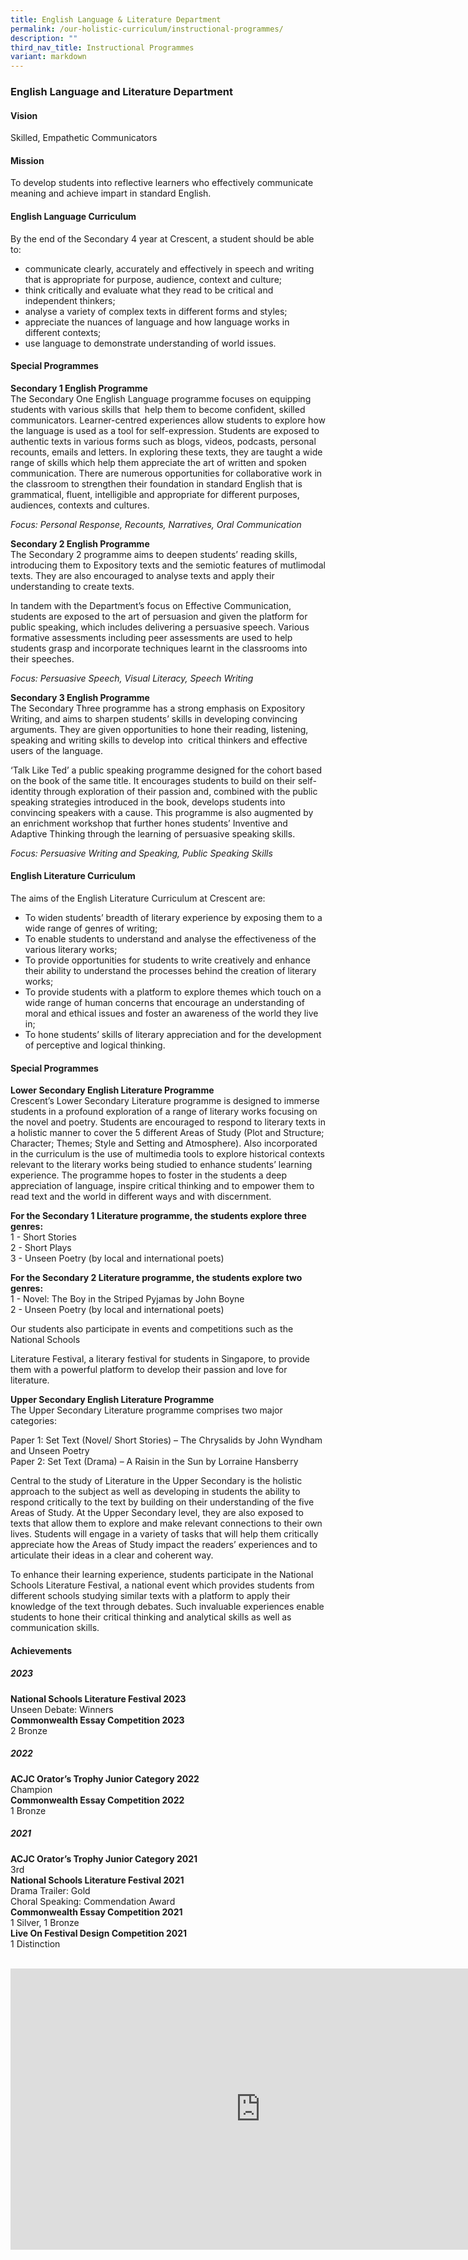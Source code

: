 ```yaml
---
title: English Language & Literature Department
permalink: /our-holistic-curriculum/instructional-programmes/
description: ""
third_nav_title: Instructional Programmes
variant: markdown
---
```

### **English Language and Literature Department**
#### **Vision**
Skilled, Empathetic Communicators

#### **Mission**
To develop students into reflective learners who effectively communicate meaning and achieve impart in standard English.

#### **English Language Curriculum**
By the end of the Secondary 4 year at Crescent, a student should be able to:
*   communicate clearly, accurately and effectively in speech and writing that is appropriate for purpose, audience, context and culture;
*   think critically and evaluate what they read to be critical and independent thinkers;
*   analyse a variety of complex texts in different forms and styles;
*   appreciate the nuances of language and how language works in different contexts;
*   use language to demonstrate understanding of world issues.

#### **Special Programmes**
**Secondary 1 English Programme**<br>
The Secondary One English Language programme focuses on equipping students with various skills that&nbsp; help them to become confident, skilled communicators. Learner-centred experiences allow students to explore how the language is used as a tool for self-expression. Students are exposed to authentic texts in various forms such as blogs, videos, podcasts, personal recounts, emails and letters. In exploring these texts, they are taught a wide range of skills which help them appreciate the art of written and spoken communication. There are numerous opportunities for collaborative work in the classroom to strengthen their foundation in standard English that is grammatical, fluent, intelligible and appropriate for different purposes, audiences, contexts and cultures.

*Focus: Personal Response, Recounts, Narratives, Oral Communication*

**Secondary 2 English Programme**<br>
The Secondary 2 programme aims to deepen students’ reading skills, introducing them to Expository texts and the semiotic features of mutlimodal texts. They are also encouraged to analyse texts and apply their understanding to create texts. &nbsp;

In tandem with the Department’s focus on Effective Communication, students are exposed to the art of persuasion and given the platform for public speaking, which includes delivering a persuasive speech. Various formative assessments including peer assessments are used to help students grasp and incorporate techniques learnt in the classrooms into their speeches.

*Focus: Persuasive Speech, Visual Literacy, Speech Writing*

**Secondary 3 English Programme**<br>
The Secondary Three programme has a strong emphasis on Expository Writing, and aims to sharpen students’ skills in developing convincing arguments. They are given opportunities to hone their reading, listening, speaking and writing skills to develop into &nbsp;critical thinkers and effective users of the language.

‘Talk Like Ted’ a public speaking programme designed for the cohort based on the book of the same title. It encourages students to build on their self-identity through exploration of their passion and, combined with the public speaking strategies introduced in the book, develops students into convincing speakers with a cause. This programme is also augmented by an enrichment workshop that further hones students’ Inventive and Adaptive Thinking through the learning of persuasive speaking skills.&nbsp; &nbsp;&nbsp;&nbsp;

*Focus: Persuasive Writing and Speaking, Public Speaking Skills*


#### **English Literature Curriculum**
The aims of the English Literature Curriculum at Crescent are:
*   To widen students’ breadth of literary experience by exposing them to a wide range of genres of writing;
*   To enable students to understand and analyse the effectiveness of the various literary works;&nbsp;
*   To provide opportunities for students to write creatively and enhance their ability to understand the processes behind the creation of literary works;
*   To provide students with a platform to explore themes which touch on a wide range of human concerns that encourage an understanding of moral and ethical issues and foster an awareness of the world they live in;
*   To hone students’ skills of literary appreciation and for the development of perceptive and logical thinking.

#### **Special Programmes**

**Lower Secondary English Literature Programme**<br>
Crescent’s Lower Secondary Literature programme is designed to immerse students in a profound exploration of a range of literary works focusing on the novel and poetry. Students are encouraged to respond to literary texts in a holistic manner to cover the 5 different Areas of Study (Plot and Structure; Character; Themes; Style and Setting and Atmosphere). Also incorporated in the curriculum is the use of multimedia tools to explore historical contexts relevant to the literary works being studied to enhance students’ learning experience. The programme hopes to foster in the students a deep appreciation of language, inspire critical thinking and to empower them to read text and the world in different ways and with discernment.

**For the Secondary 1 Literature programme, the students explore three genres:**<br>
1 - Short Stories<br>
2 - Short Plays<br>
3 - Unseen Poetry (by local and international poets)<br>

**For the Secondary 2 Literature programme, the students explore two genres:**<br>
1 - Novel: The Boy in the Striped Pyjamas by John Boyne<br>
2 - Unseen Poetry (by local and international poets)<br>

Our students also participate in events and competitions such as the National Schools

Literature Festival, a literary festival for students in Singapore, to provide them with a powerful platform to develop their passion and love for literature.

**Upper Secondary English Literature Programme**<br>
The Upper Secondary Literature programme comprises two major categories:  
  
Paper 1: Set Text (Novel/ Short Stories) – The Chrysalids by John Wyndham and Unseen Poetry  
Paper 2: Set Text (Drama) – A Raisin in the Sun by Lorraine Hansberry

Central to the study of Literature in the Upper Secondary is the holistic approach to the subject as well as developing in students the ability to respond critically to the text by building on their understanding of the five Areas of Study. At the Upper Secondary level, they are also exposed to texts that allow them to explore and make relevant connections to their own lives. Students will engage in a variety of tasks that will help them critically appreciate how the Areas of Study impact the readers’ experiences and to articulate their ideas in a clear and coherent way.

To enhance their learning experience, students participate in the National Schools Literature Festival, a national event which provides students from different schools studying similar texts with a platform to apply their knowledge of the text through debates. Such invaluable experiences enable students to hone their critical thinking and analytical skills as well as communication skills.


#### **Achievements**

##### **2023**
**National Schools Literature Festival 2023**<br>
Unseen Debate: Winners<br>
**Commonwealth Essay Competition 2023**<br>
2 Bronze<br>


##### **2022**
**ACJC Orator’s Trophy Junior Category 2022**<br>
Champion<br>
**Commonwealth Essay Competition 2022**<br>
1 Bronze<br>


##### **2021**
**ACJC Orator’s Trophy Junior Category 2021**<br>
3rd<br>
**National Schools Literature Festival 2021**<br>
Drama Trailer: Gold<br>
Choral Speaking: Commendation Award<br>
**Commonwealth Essay Competition 2021**<br>
1 Silver, 1 Bronze<br>
**Live On Festival Design Competition 2021**<br>
1 Distinction<br>


<br>
<iframe allowfullscreen="true" height="450" width="800" frameborder="0" src="https://docs.google.com/presentation/d/e/2PACX-1vSsY_Vns-qHKzXhHI0qk0A8sieMAPkjcWBQY1PJphXGO0LY6IR1SPXMyjVRrsX6PnbZ4qsmUqcucnCP/embed?start=false&amp;loop=false&amp;delayms=3000"></iframe>